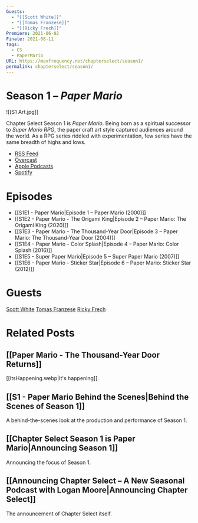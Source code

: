 ```yaml
---
Guests:
  - "[[Scott White]]"
  - "[[Tomas Franzese]]"
  - "[[Ricky Frech]]"
Premiere: 2021-06-02
Finale: 2021-08-11
tags:
  - CS
  - PaperMario
URL: https://maxfrequency.net/chapterselect/season1/
permalink: chapterselect/season1/
---
```

# Season 1 – *Paper Mario*

![[S1 Art.jpg]]

Chapter Select Season 1 is *Paper Mario*. Being born as a spiritual successor to *Super Mario RPG*, the paper craft art style captured audiences around the world. As a RPG series riddled with experimentation, few series have the same breadth of highs and lows.

- [RSS Feed](https://chapterselectpod.libsyn.com/rss)
- [Overcast](https://overcast.fm/itunes1568777352/chapter-select)
- [Apple Podcasts](https://podcasts.apple.com/us/podcast/chapter-select/id1568777352)
- [Spotify](https://open.spotify.com/show/4f1TLZXbwtSX7uHROe9KlS)
# Episodes
- [[S1E1 - Paper Mario|Episode 1 – Paper Mario (2000)]]
- [[S1E2 - Paper Mario - The Origami King|Episode 2 – Paper Mario: The Origami King (2020)]]
- [[S1E3 - Paper Mario - The Thousand-Year Door|Episode 3 – Paper Mario: The Thousand-Year Door (2004)]]
- [[S1E4 - Paper Mario - Color Splash|Episode 4 – Paper Mario: Color Splash (2016)]]
- [[S1E5 - Super Paper Mario|Episode 5 – Super Paper Mario (2007)]]
- [[S1E6 - Paper Mario - Sticker Star|Episode 6 – Paper Mario: Sticker Star (2012)]]
# Guests

[Scott White](https://twitter.com/ProfessorRPG)
[Tomas Franzese](https://twitter.com/TomasFranzese)
[Ricky Frech](https://twitter.com/rickyfrech)
# Related Posts
## [[Paper Mario - The Thousand-Year Door Returns]]

[[ItsHappening.webp|It's happening]].
## [[S1 - Paper Mario Behind the Scenes|Behind the Scenes of Season 1]]

A behind-the-scenes look at the production and performance of Season 1.
## [[Chapter Select Season 1 is Paper Mario|Announcing Season 1]]

Announcing the focus of Season 1.
## [[Announcing Chapter Select – A New Seasonal Podcast with Logan Moore|Announcing Chapter Select]]

The announcement of Chapter Select itself.
